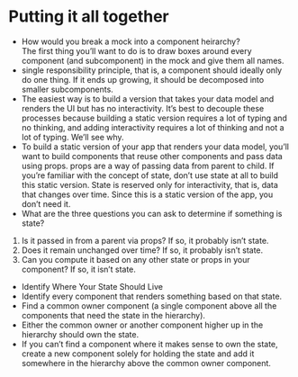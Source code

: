 # Putting it all together
* How would you break a mock into a component heirarchy?<br>
The first thing you’ll want to do is to draw boxes around every component (and subcomponent) in the mock and give them all names.
* single responsibility principle, that is, a component should ideally only do one thing. If it ends up growing, it should be decomposed into smaller subcomponents.
* The easiest way is to build a version that takes your data model and renders the UI but has no interactivity. It’s best to decouple these processes because building a static version requires a lot of typing and no thinking, and adding interactivity requires a lot of thinking and not a lot of typing. We’ll see why.
* To build a static version of your app that renders your data model, you’ll want to build components that reuse other components and pass data using props. props are a way of passing data from parent to child. If you’re familiar with the concept of state, don’t use state at all to build this static version. State is reserved only for interactivity, that is, data that changes over time. Since this is a static version of the app, you don’t need it.
* What are the three questions you can ask to determine if something is state?<br>
1. Is it passed in from a parent via props? If so, it probably isn’t state.<br>
2. Does it remain unchanged over time? If so, it probably isn’t state.<br>
3. Can you compute it based on any other state or props in your component? If so, it isn’t state.<br>
* Identify Where Your State Should Live<br>
* Identify every component that renders something based on that state.
* Find a common owner component (a single component above all the components that need the state in the hierarchy).
* Either the common owner or another component higher up in the hierarchy should own the state.
* If you can’t find a component where it makes sense to own the state, create a new component solely for holding the state and add it somewhere in the hierarchy above the common owner component.

